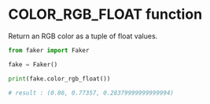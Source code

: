 # **COLOR_RGB_FLOAT** function

Return an RGB color as a tuple of float values.

```py
from faker import Faker

fake = Faker()

print(fake.color_rgb_float())

# result : (0.86, 0.77357, 0.28379999999999994)
```
